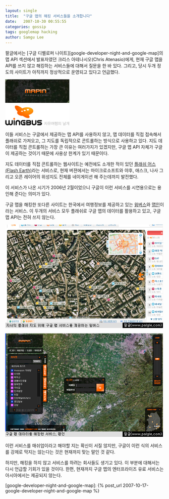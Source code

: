 ```yaml
---
layout: single
title:  "구글 맵의 해킹 서비스들을 소개합니다"
date:   2007-10-30 00:55:55
categories: gossip
tags: googlemap hacking
author: Samgu Lee
---
```

팔글에서는 [구글 디벨로퍼 나이트][google-developer-night-and-google-map]의 맵 API 섹션에서 발표자였던 크리스 아테나시오(Chris Atenasio)에게, 현재 구글 맵을 API를 쓰지 않고 해킹하는 서비스들에 대해서 질문을 한 바 있다. 그리고, 당시 두개 정도의 사이트가 아직까지 정상적으로 운영되고 있다고 언급했다.

![맵인과 윙버스](/assets/mapin-and-wingbus.jpg)

이들 서비스는 구글에서 제공하는 맵 API를 사용하지 않고, 맵 데이터를 직접 접속해서 플래쉬로 가져오고, 그 지도를 독립적으로 콘트롤하는 방식으로 사용하고 있다. 지도 데이터를 직접 콘트롤하는 가장 큰 이유는 여러가지가 있겠지만, 구글 맵 API 자체가 구글이 제공하는 것이기 때문에 사용상 한계가 있기 때문이다.

지도 데이터를 직접 콘트롤하는 웹사이트는 예전에도 소개한 적이 있던 [플래쉬 어스(Flash Earth)](http://www.palgle.com/2006/02/23/flash_earth/)라는 서비스로, 현재 버젼에서는 마이크로소프트와 야후, 애스크, 나사 그리고 오픈 레이어의 위성지도 전체를 네이게이션 해 주는데까지 발전했다.

이 서비스가 나온 시기가 2006년 2월이었으니 구글이 이런 서비스를 시연용으로는 용인해 준다는 의미가 있다.

구글 맵을 해킹한 또다른 사이트는 한국에서 여행정보를 제공하고 있는 [윙버스](http://www.wingbus.com/)와 [맵인](http://www.mapin.co.kr/)이라는 서비스. 이 두개의 서비스 모두 플래쉬로 구글 맵의 데이터를 활용하고 있고, 구글 맵 API는 전혀 쓰지 않는다.

![구글 맵을 해킹한 서비스 중 하나인 윙버스](/assets/google-map-in-wingbus.jpg)

![맵인, 구글 맵 해킹 서비스](/assets/google-map-in-mapin.jpg)

이런 서비스를 매쉬업이라고 해야할 지는 확신이 서질 않지만, 구글이 이런 식의 서비스를 강제로 막지는 않는다는 것은 현재까지 맞는 말인 것 같다.

하지만, 해킹을 하지 않고 서비스를 하려는 회사들도 생기고 있다. 이 부분에 대해서는 다시 언급할 기회가 있을 것이다. 한편, 현재까지 구글 맵의 엔터프라이즈 유료 서비스는 아시아에서는 제공되지 않는다.

[google-developer-night-and-google-map]: {% post_url 2007-10-17-google-developer-night-and-google-map %}